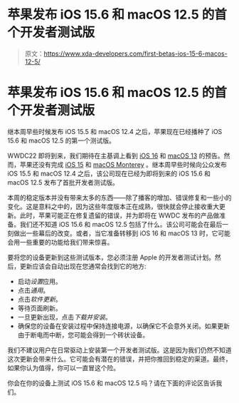 # 苹果发布 iOS 15.6 和 macOS 12.5 的首个开发者测试版

> 原文：<https://www.xda-developers.com/first-betas-ios-15-6-macos-12-5/>

# 苹果发布 iOS 15.6 和 macOS 12.5 的首个开发者测试版

继本周早些时候发布 iOS 15.5 和 macOS 12.4 之后，苹果现在已经播种了 iOS 15.6 和 macOS 12.5 的第一个测试版。

WWDC22 即将到来，我们期待在主基调上看到 [iOS 16](https://www.xda-developers.com/wwdc22-wishlist-ios-16-features/) 和 [macOS 13](https://www.xda-developers.com/wwdc22-wishlist-ipados-16-watchos-9-macos-13-features/) 的预告。然而，苹果还没有完成 [iOS 15](https://www.xda-developers.com/ios-15/) 和 [macOS Monterey](https://www.xda-developers.com/macos-monterey) 。继本周早些时候向公众发布 iOS 15.5 和 macOS 12.4 之后，该公司现在已经为即将到来的 iOS 15.6 和 macOS 12.5 发布了首批开发者测试版。

本周的稳定版本并没有带来太多的东西——除了播客的增加、错误修复和一些小的变化。这是意料之中的，因为这些年度版本正在成熟，很快就会停止接收重大更新。此时，苹果可能正在修复遗留的错误，并为即将在 WWDC 发布的产品做准备。我们还不知道 iOS 15.6 和 macOS 12.5 包括了什么。该公司可能会在最后一刻做出一些幕后的改变。或者，当它准备转移到 iOS 16 和 macOS 13 时，它可能会用一些重要的功能给我们带来惊喜。

要将您的设备更新到这些测试版本，您必须注册 Apple 的开发者测试计划。然后，更新应该会自动出现在您通常会找到它的地方:

*   启动*设置*应用。
*   点击*通用*。
*   点击*软件更新*。
*   等待页面刷新。
*   一旦更新出现，点击*下载并安装*。
*   确保您的设备在安装过程中保持连接电源，以确保它不会意外关闭。如果更新由于断电而中断，您可能会得到一个砖状设备。

我们不建议用户在日常驱动上安装第一个开发者测试版。这是因为我们仍然不知道这次更新会带来什么。它可能会有潜在的错误，并把你推回到稳定的渠道。最终，如果你认为值得，你可以一直冒这个险。

你会在你的设备上测试 iOS 15.6 和 macOS 12.5 吗？请在下面的评论区告诉我们。